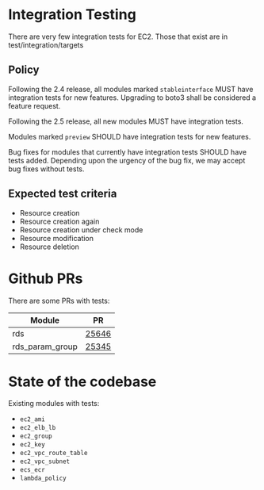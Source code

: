 # Integration Testing

There are very few integration tests for EC2. Those that
exist are in test/integration/targets

## Policy

Following the 2.4 release, all modules marked `stableinterface`
MUST have integration tests for new features. Upgrading to boto3
shall be considered a feature request.

Following the 2.5 release, all new modules MUST have integration
tests.

Modules marked `preview` SHOULD have integration tests for new
features.

Bug fixes for modules that currently have integration tests SHOULD
have tests added. Depending upon the urgency of the bug fix, we may
accept bug fixes without tests.

## Expected test criteria

* Resource creation
* Resource creation again
* Resource creation under check mode
* Resource modification
* Resource deletion

# Github PRs
There are some PRs with tests:

| Module               | PR                                                     |
|----------------------|--------------------------------------------------------|
| rds                  | [25646](https://github.com/ansible/ansible/pull/25646) |
| rds_param_group      | [25345](https://github.com/ansible/ansible/pull/25345) |

# State of the codebase

Existing modules with tests:
* `ec2_ami`
* `ec2_elb_lb`
* `ec2_group`
* `ec2_key`
* `ec2_vpc_route_table`
* `ec2_vpc_subnet`
* `ecs_ecr`
* `lambda_policy`
